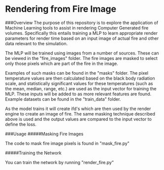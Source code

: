 # Rendering from Fire Image
###Overview
The purpose of this repository is to explore the application of Machine Learning tools to assist in rendering Computer Generated fire volumes. Specifically this entails training a MLP to learn appropriate render parameters for render time based on an input image of actual fire and other data relevant to the simulation.

The MLP will be trained using images from a number of sources. These can be viewed in the "fire_images" folder. The fire images are masked to select only those pixels which are part of the fire in the image.

Examples of such masks can be found in the "masks" folder. The pixel temperature values are then calculated based on the black body radiation scale, and statistically significant values for these temperatures (such as the mean, median, range, etc.) are used as the input vector for training the MLP. These inputs will be added to as more relevant features are found. Example datasets can be found in the "train_data" folder.

As the model trains it will create ifd's which are then used by the render engine to create an image of fire. The same masking technique described above is used and the output values are compared to the input vector to define the loss.

###Usage
#####Masking Fire Images

The code to mask fire image pixels is found in "mask_fire.py"

#####Training the Network

You can train the network by running "render_fire.py"
